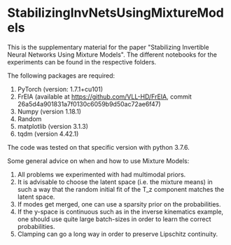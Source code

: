 # StabilizingInvNetsUsingMixtureModels

This is the supplementary material for the paper "Stabilizing Invertible Neural Networks Using Mixture Models". The different notebooks for the experiments can be found in the respective folders. 

The following packages are required: 

1) PyTorch (version: 1.7.1+cu101)
2) FrEIA (available at https://github.com/VLL-HD/FrEIA, commit 26a5d4a901831a7f0130c6059b9d50ac72ae6f47) 
3) Numpy (version 1.18.1)
4) Random
5) matplotlib (version 3.1.3)
6) tqdm (version 4.42.1)

The code was tested on that specific version with python 3.7.6.

Some general advice on when and how to use Mixture Models:

1) All problems we experimented with had multimodal priors.
2) It is advisable to choose the latent space (i.e. the mixture means) in such a way that the random initial fit of the T_z component matches the latent space.
3) If modes get merged, one can use a sparsity prior on the probabilities.
4) If the y-space is continuous such as in the inverse kinematics example, one should use quite large batch-sizes in order to learn the correct probabilities.
5) Clamping can go a long way in order to preserve Lipschitz continuity.

